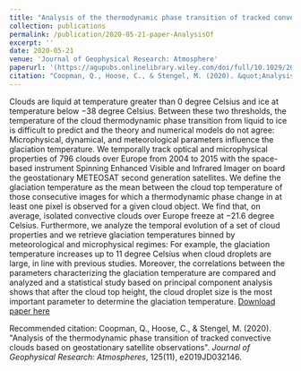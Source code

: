 ```yaml
---
title: "Analysis of the thermodynamic phase transition of tracked convective clouds based on geostationary satellite observations"
collection: publications
permalink: /publication/2020-05-21-paper-AnalysisOf
excerpt: ''
date: 2020-05-21
venue: 'Journal of Geophysical Research: Atmosphere'
paperurl: '(https://agupubs.onlinelibrary.wiley.com/doi/full/10.1029/2019JD032146)'
citation: "Coopman, Q., Hoose, C., & Stengel, M. (2020). &quot;Analysis of the thermodynamic phase transition of tracked convective clouds based on geostationary satellite observations&quot;. <i>Journal of Geophysical Research: Atmospheres</i>, 125(11), e2019JD032146."
---
```

Clouds are liquid at temperature greater than 0 degree Celsius and ice at temperature below −38 degree Celsius. Between these two thresholds, the temperature of the cloud thermodynamic phase transition from liquid to ice is difficult to predict and the theory and numerical models do not agree: Microphysical, dynamical, and meteorological parameters influence the glaciation temperature. We temporally track optical and microphysical properties of 796 clouds over Europe from 2004 to 2015 with the space-based instrument Spinning Enhanced Visible and Infrared Imager on board the geostationary METEOSAT second generation satellites. We define the glaciation temperature as the mean between the cloud top temperature of those consecutive images for which a thermodynamic phase change in at least one pixel is observed for a given cloud object. We find that, on average, isolated convective clouds over Europe freeze at −21.6 degree Celsius. Furthermore, we analyze the temporal evolution of a set of cloud properties and we retrieve glaciation temperatures binned by meteorological and microphysical regimes: For example, the glaciation temperature increases up to 11 degree Celsius when cloud droplets are large, in line with previous studies. Moreover, the correlations between the parameters characterizing the glaciation temperature are compared and analyzed and a statistical study based on principal component analysis shows that after the cloud top height, the cloud droplet size is the most important parameter to determine the glaciation temperature.
[Download paper here](https://agupubs.onlinelibrary.wiley.com/doi/full/10.1029/2019JD032146)

Recommended citation: Coopman, Q., Hoose, C., & Stengel, M. (2020). "Analysis of the thermodynamic phase transition of tracked convective clouds based on geostationary satellite observations". <i>Journal of Geophysical Research: Atmospheres</i>, 125(11), e2019JD032146.
